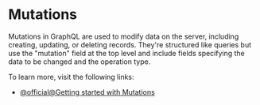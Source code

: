 # Mutations

Mutations in GraphQL are used to modify data on the server, including creating, updating, or deleting records. They're structured like queries but use the "mutation" field at the top level and include fields specifying the data to be changed and the operation type.

To learn more, visit the following links:

- [@official@Getting started with Mutations](https://graphql.org/learn/queries/#mutations)